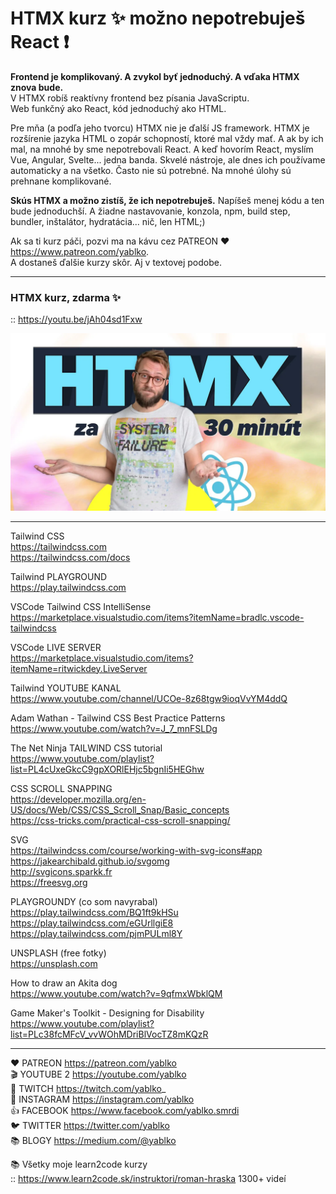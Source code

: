 # HTMX kurz ✨ možno nepotrebuješ React ❗️

**Frontend je komplikovaný. A zvykol byť jednoduchý. A vďaka HTMX znova bude.**  
V HTMX robíš reaktívny frontend bez písania JavaScriptu.  
Web funkčný ako React, kód jednoduchý ako HTML.  

Pre mňa (a podľa jeho tvorcu) HTMX nie je ďalší JS framework. HTMX je rozšírenie jazyka HTML o zopár schopností, ktoré mal vždy mať. A ak by ich mal, na mnohé by sme nepotrebovali React. A keď hovorím React, myslím Vue, Angular, Svelte... jedna banda. Skvelé nástroje, ale dnes ich používame automaticky a na všetko. Často nie sú potrebné. Na mnohé úlohy sú prehnane komplikované.

**Skús HTMX a možno zistíš, že ich nepotrebuješ.** Napíšeš menej kódu a ten bude jednoduchší. A žiadne nastavovanie, konzola, npm, build step, bundler, inštalátor, hydratácia... nič, len HTML;)

Ak sa ti kurz páči, pozvi ma na kávu cez PATREON ♥️ https://www.patreon.com/yablko.  
A dostaneš ďalšie kurzy skôr. Aj v textovej podobe.  

---

### HTMX kurz, zdarma ✨  
:: https://youtu.be/jAh04sd1Fxw

[![youtube tutorial link](play.this.vid.webp)](https://youtu.be/jAh04sd1Fxw)

---

Tailwind CSS  
https://tailwindcss.com  
https://tailwindcss.com/docs
  
Tailwind PLAYGROUND  
https://play.tailwindcss.com  

VSCode Tailwind CSS IntelliSense  
https://marketplace.visualstudio.com/items?itemName=bradlc.vscode-tailwindcss  

VSCode LIVE SERVER  
https://marketplace.visualstudio.com/items?itemName=ritwickdey.LiveServer  

Tailwind YOUTUBE KANAL  
https://www.youtube.com/channel/UCOe-8z68tgw9ioqVvYM4ddQ  

Adam Wathan - Tailwind CSS Best Practice Patterns  
https://www.youtube.com/watch?v=J_7_mnFSLDg  

The Net Ninja TAILWIND CSS tutorial  
https://www.youtube.com/playlist?list=PL4cUxeGkcC9gpXORlEHjc5bgnIi5HEGhw  

CSS SCROLL SNAPPING  
https://developer.mozilla.org/en-US/docs/Web/CSS/CSS_Scroll_Snap/Basic_concepts  
https://css-tricks.com/practical-css-scroll-snapping/  
  
SVG  
https://tailwindcss.com/course/working-with-svg-icons#app  
https://jakearchibald.github.io/svgomg  
http://svgicons.sparkk.fr  
https://freesvg.org  

PLAYGROUNDY (co som navyrabal)  
https://play.tailwindcss.com/BQ1ft9kHSu  
https://play.tailwindcss.com/eGUrllgiE8  
https://play.tailwindcss.com/pjmPULml8Y  

UNSPLASH (free fotky)  
https://unsplash.com  

How to draw an Akita dog  
https://www.youtube.com/watch?v=9qfmxWbklQM  

Game Maker's Toolkit - Designing for Disability  
https://www.youtube.com/playlist?list=PLc38fcMFcV_vvWOhMDriBlVocTZ8mKQzR  

---

❤️ PATREON https://patreon.com/yablko  
🎬 YOUTUBE 2 https://youtube.com/yablko  
🍿 TWITCH https://twitch.com/yablko_  
📸 INSTAGRAM https://instagram.com/yablko  
👍 FACEBOOK https://www.facebook.com/yablko.smrdi  
🐦 TWITTER https://twitter.com/yablko  
📚 BLOGY https://medium.com/@yablko  
  
📚 Všetky moje learn2code kurzy  
:: https://www.learn2code.sk/instruktori/roman-hraska 1300+ videí
